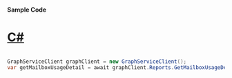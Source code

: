 #### Sample Code
# [C#](#tab/Csharp)

```C#

GraphServiceClient graphClient = new GraphServiceClient();
var getMailboxUsageDetail = await graphClient.Reports.GetMailboxUsageDetail.Request().GetAsync();

```